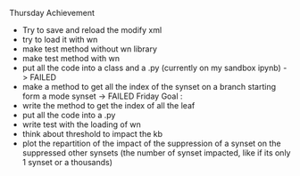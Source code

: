 Thursday Achievement 
- Try to save and reload the modify xml 
- try to load it with wn 
- make test method without wn library 
- make test method with wn 
- put all the code into a class and a .py (currently on my sandbox ipynb) -> FAILED 
- make a method to get all the index of the synset on a branch starting form a mode synset -> FAILED
Friday Goal :
- write the method to get the index of all the leaf 
- put all the code into a .py 
- write test with the loading of wn 
- think about threshold to impact the kb 
- plot the repartition of the impact of the suppression of a synset on the suppressed other synsets (the number of synset impacted, like if its only 1 synset or a thousands)
